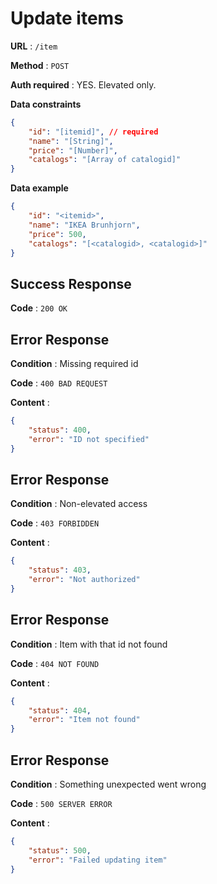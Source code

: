 # Update items

**URL** : `/item`

**Method** : `POST`

**Auth required** : YES. Elevated only.

**Data constraints**

```json
{
    "id": "[itemid]", // required
    "name": "[String]",
    "price": "[Number]",
    "catalogs": "[Array of catalogid]"
}
```

**Data example**

```json
{
    "id": "<itemid>",
    "name": "IKEA Brunhjorn",
    "price": 500,
    "catalogs": "[<catalogid>, <catalogid>]"
}
```

## Success Response

**Code** : `200 OK`

## Error Response

**Condition** : Missing required id

**Code** : `400 BAD REQUEST`

**Content** :

```json
{
    "status": 400,
    "error": "ID not specified"
}
```

## Error Response

**Condition** : Non-elevated access

**Code** : `403 FORBIDDEN`

**Content** :

```json
{
    "status": 403,
    "error": "Not authorized"
}
```

## Error Response

**Condition** : Item with that id not found

**Code** : `404 NOT FOUND`

**Content** :

```json
{
    "status": 404,
    "error": "Item not found"
}
```

## Error Response

**Condition** : Something unexpected went wrong

**Code** : `500 SERVER ERROR`

**Content** :

```json
{
    "status": 500,
    "error": "Failed updating item"
}
```